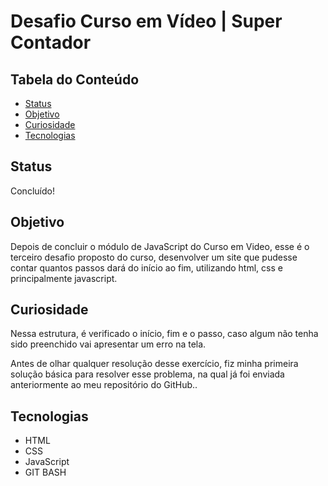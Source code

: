 # Desafio Curso em Vídeo | Super Contador

## Tabela do Conteúdo

<ul>
<li><a href="#status">Status</a></li>
<li><a href="#objetivo">Objetivo</a></li>
<li><a href="#curiosidade">Curiosidade</a></li>
<li><a href="#tecnologias">Tecnologias</a></li>
</ul>


## Status

Concluído! 

## Objetivo

Depois de concluir o módulo de JavaScript do Curso em Video, esse é o terceiro desafio proposto do curso, desenvolver um site que pudesse contar quantos passos dará do início ao fim, utilizando html, css e principalmente javascript.

## Curiosidade

Nessa estrutura, é verificado o início, fim e o passo, caso algum não tenha sido preenchido vai apresentar um erro na tela. 

Antes de olhar qualquer resolução desse exercício, fiz minha primeira solução básica para resolver esse problema, na qual já foi enviada anteriormente ao meu repositório do GitHub..

## Tecnologias

<ul>
<li>HTML</li>
<li>CSS</li>
<li>JavaScript</li>
<li>GIT BASH</li>
</ul>
